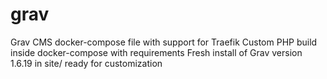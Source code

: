 # grav
Grav CMS docker-compose file with support for Traefik
Custom PHP build inside docker-compose with requirements
Fresh install of Grav version 1.6.19 in site/ ready for customization
